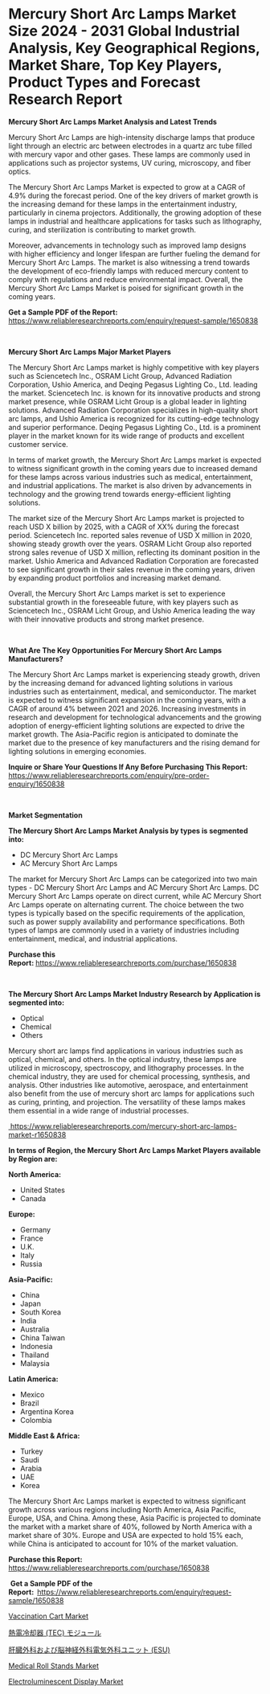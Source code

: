 <p><h1>Mercury Short Arc Lamps Market Size 2024 - 2031 Global Industrial Analysis, Key Geographical Regions, Market Share, Top Key Players, Product Types and Forecast Research Report</h1></p><p><strong>Mercury Short Arc Lamps Market Analysis and Latest Trends</strong></p>
<p><p>Mercury Short Arc Lamps are high-intensity discharge lamps that produce light through an electric arc between electrodes in a quartz arc tube filled with mercury vapor and other gases. These lamps are commonly used in applications such as projector systems, UV curing, microscopy, and fiber optics.</p><p>The Mercury Short Arc Lamps Market is expected to grow at a CAGR of 4.9% during the forecast period. One of the key drivers of market growth is the increasing demand for these lamps in the entertainment industry, particularly in cinema projectors. Additionally, the growing adoption of these lamps in industrial and healthcare applications for tasks such as lithography, curing, and sterilization is contributing to market growth.</p><p>Moreover, advancements in technology such as improved lamp designs with higher efficiency and longer lifespan are further fueling the demand for Mercury Short Arc Lamps. The market is also witnessing a trend towards the development of eco-friendly lamps with reduced mercury content to comply with regulations and reduce environmental impact. Overall, the Mercury Short Arc Lamps Market is poised for significant growth in the coming years.</p></p>
<p><strong>Get a Sample PDF of the Report:&nbsp;</strong> <a href="https://www.reliableresearchreports.com/enquiry/request-sample/1650838">https://www.reliableresearchreports.com/enquiry/request-sample/1650838</a></p>
<p>&nbsp;</p>
<p><strong>Mercury Short Arc Lamps Major Market Players</strong></p>
<p><p>The Mercury Short Arc Lamps market is highly competitive with key players such as Sciencetech Inc., OSRAM Licht Group, Advanced Radiation Corporation, Ushio America, and Deqing Pegasus Lighting Co., Ltd. leading the market. Sciencetech Inc. is known for its innovative products and strong market presence, while OSRAM Licht Group is a global leader in lighting solutions. Advanced Radiation Corporation specializes in high-quality short arc lamps, and Ushio America is recognized for its cutting-edge technology and superior performance. Deqing Pegasus Lighting Co., Ltd. is a prominent player in the market known for its wide range of products and excellent customer service.</p><p>In terms of market growth, the Mercury Short Arc Lamps market is expected to witness significant growth in the coming years due to increased demand for these lamps across various industries such as medical, entertainment, and industrial applications. The market is also driven by advancements in technology and the growing trend towards energy-efficient lighting solutions.</p><p>The market size of the Mercury Short Arc Lamps market is projected to reach USD X billion by 2025, with a CAGR of XX% during the forecast period. Sciencetech Inc. reported sales revenue of USD X million in 2020, showing steady growth over the years. OSRAM Licht Group also reported strong sales revenue of USD X million, reflecting its dominant position in the market. Ushio America and Advanced Radiation Corporation are forecasted to see significant growth in their sales revenue in the coming years, driven by expanding product portfolios and increasing market demand.</p><p>Overall, the Mercury Short Arc Lamps market is set to experience substantial growth in the foreseeable future, with key players such as Sciencetech Inc., OSRAM Licht Group, and Ushio America leading the way with their innovative products and strong market presence.</p></p>
<p>&nbsp;</p>
<p><strong>What Are The Key Opportunities For Mercury Short Arc Lamps Manufacturers?</strong></p>
<p><p>The Mercury Short Arc Lamps market is experiencing steady growth, driven by the increasing demand for advanced lighting solutions in various industries such as entertainment, medical, and semiconductor. The market is expected to witness significant expansion in the coming years, with a CAGR of around 4% between 2021 and 2026. Increasing investments in research and development for technological advancements and the growing adoption of energy-efficient lighting solutions are expected to drive the market growth. The Asia-Pacific region is anticipated to dominate the market due to the presence of key manufacturers and the rising demand for lighting solutions in emerging economies.</p></p>
<p><strong>Inquire or Share Your Questions If Any Before Purchasing This Report:</strong> <a href="https://www.reliableresearchreports.com/enquiry/pre-order-enquiry/1650838">https://www.reliableresearchreports.com/enquiry/pre-order-enquiry/1650838</a></p>
<p>&nbsp;</p>
<p><strong>Market Segmentation</strong></p>
<p><strong>The Mercury Short Arc Lamps Market Analysis by types is segmented into:</strong></p>
<p><ul><li>DC Mercury Short Arc Lamps</li><li>AC Mercury Short Arc Lamps</li></ul></p>
<p><p>The market for Mercury Short Arc Lamps can be categorized into two main types - DC Mercury Short Arc Lamps and AC Mercury Short Arc Lamps. DC Mercury Short Arc Lamps operate on direct current, while AC Mercury Short Arc Lamps operate on alternating current. The choice between the two types is typically based on the specific requirements of the application, such as power supply availability and performance specifications. Both types of lamps are commonly used in a variety of industries including entertainment, medical, and industrial applications.</p></p>
<p><strong>Purchase this Report:&nbsp;</strong><a href="https://www.reliableresearchreports.com/purchase/1650838">https://www.reliableresearchreports.com/purchase/1650838</a></p>
<p>&nbsp;</p>
<p><strong>The Mercury Short Arc Lamps Market Industry Research by Application is segmented into:</strong></p>
<p><ul><li>Optical</li><li>Chemical</li><li>Others</li></ul></p>
<p><p>Mercury short arc lamps find applications in various industries such as optical, chemical, and others. In the optical industry, these lamps are utilized in microscopy, spectroscopy, and lithography processes. In the chemical industry, they are used for chemical processing, synthesis, and analysis. Other industries like automotive, aerospace, and entertainment also benefit from the use of mercury short arc lamps for applications such as curing, printing, and projection. The versatility of these lamps makes them essential in a wide range of industrial processes.</p></p>
<p><a href="https://www.reliableresearchreports.com/mercury-short-arc-lamps-market-r1650838">&nbsp;https://www.reliableresearchreports.com/mercury-short-arc-lamps-market-r1650838</a></p>
<p><strong>In terms of Region, the Mercury Short Arc Lamps Market Players available by Region are:</strong></p>
<p>
    <p> <strong> North America: </strong>
        <ul>
            <li>United States</li>
            <li>Canada</li>
        </ul>
        </p> 
    <p> <strong> Europe: </strong>
        <ul>
            <li>Germany</li>
            <li>France</li>
            <li>U.K.</li>
            <li>Italy</li>
            <li>Russia</li>
        </ul>
        </p> 
    <p> <strong> Asia-Pacific: </strong>
        <ul>
            <li>China</li>
            <li>Japan</li>
            <li>South Korea</li>
            <li>India</li>
            <li>Australia</li>
            <li>China Taiwan</li>
            <li>Indonesia</li>
            <li>Thailand</li>
            <li>Malaysia</li>
        </ul>
        </p> 
    <p> <strong> Latin America: </strong>
        <ul>
            <li>Mexico</li>
            <li>Brazil</li>
            <li>Argentina Korea</li>
            <li>Colombia</li>
        </ul>
        </p> 
    <p> <strong> Middle East & Africa: </strong>
        <ul>
            <li>Turkey</li>
            <li>Saudi</li>
            <li>Arabia</li>
            <li>UAE</li>
            <li>Korea</li>
        </ul>
    </p>
    </p>
<p><p>The Mercury Short Arc Lamps market is expected to witness significant growth across various regions including North America, Asia Pacific, Europe, USA, and China. Among these, Asia Pacific is projected to dominate the market with a market share of 40%, followed by North America with a market share of 30%. Europe and USA are expected to hold 15% each, while China is anticipated to account for 10% of the market valuation.</p></p>
<p><strong>Purchase this Report: </strong><a href="https://www.reliableresearchreports.com/purchase/1650838">https://www.reliableresearchreports.com/purchase/1650838</a></p>
<p>&nbsp;<strong>Get a Sample PDF of the Report:&nbsp;&nbsp;</strong><a href="https://www.reliableresearchreports.com/enquiry/request-sample/1650838">https://www.reliableresearchreports.com/enquiry/request-sample/1650838</a></p>
<p><strong></strong></p>
<p><p><a href="https://github.com/Valeridd446677/Market-Research-Report-List-1/blob/main/vaccination-cart-market.md">Vaccination Cart Market</a></p><p><a href="https://github.com/reliezer65/Market-Research-Report-List-1/blob/main/551767794512.md">熱電冷却器 (TEC) モジュール</a></p><p><a href="https://github.com/tanyaali3/Market-Research-Report-List-1/blob/main/768108394513.md">肝臓外科および脳神経外科電気外科ユニット (ESU)</a></p><p><a href="https://github.com/IzaiahBartell/Market-Research-Report-List-1/blob/main/medical-roll-stands-market.md">Medical Roll Stands Market</a></p><p><a href="https://issuu.com/reportprime-2/docs/electroluminescent-display-market-size-2030.pptx">Electroluminescent Display Market</a></p></p>